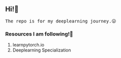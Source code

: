 <h2>Hi!👋</h2>
<pre>The repo is for my deeplearning journey.😛</pre>
<h3>Resources I am following!🫨</h3>
<ol>
  <li>learnpytorch.io</li>
  <li>Deeplearning Specialization</li>
</ol>
